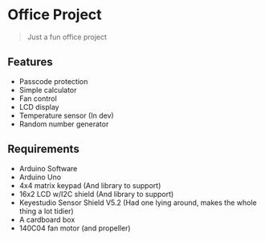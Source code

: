 # Office Project
> Just a fun office project


## Features
* Passcode protection
* Simple calculator
* Fan control
* LCD display
* Temperature sensor (In dev)
* Random number generator

## Requirements
* Arduino Software
* Arduino Uno
* 4x4 matrix keypad (And library to support)
* 16x2 LCD w/I2C shield (And library to support)
* Keyestudio Sensor Shield V5.2 (Had one lying around, makes the whole thing a lot tidier)
* A cardboard box
* 140C04 fan motor (and propeller) 
